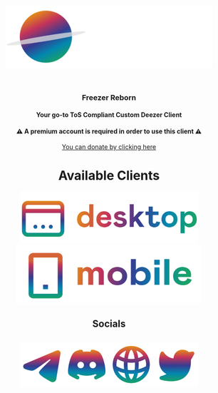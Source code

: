 <html>
<body>
<div align="center">
<p><a href="https://github.com/SaturnMusic/"><img src="https://github.com/SaturnMusic/.github/blob/main/banner.png?raw=true" alt="Logo" width="463" height="139.47"></a></p>
<br>
<h3>Freezer Reborn</h3>
<h4>Your go-to <b>ToS Compliant</b> Custom Deezer Client</h4>
<h4>⚠️ A premium account is required in order to use this client ⚠️</h4>
<a href="https://fund.saturnclient.dev/">You can donate by clicking here</a>
<h1> Available Clients </h1>
  <p><a href="https://github.com/SaturnMusic/pc"><img src="https://github.com/SaturnMusic/.github/blob/main/desktop.png?raw=true" alt="Logo" width="401" height="115.82"></a><a href="https://github.com/SaturnMusic/mobile"><img src="https://github.com/SaturnMusic/.github/blob/main/mobile.png?raw=true" alt="Logo" width="416" height="132.36"></a></p>
<h2> Socials <h2>
  <p><a href="https://t.me/SaturnReleases"><img src="https://github.com/SaturnMusic/.github/blob/main/telegram.png?raw=true" alt="Logo" width="100" height="100"></a><a href="https://saturnclient.dev/discord"><img src="https://github.com/SaturnMusic/.github/blob/main/discord.png?raw=true" alt="Logo" width="100" height="100"></a><a href="https://saturnclient.dev/"><img src="https://github.com/SaturnMusic/.github/blob/main/web.png?raw=true" alt="Logo" width="100" height="100"></a><a href="https://x.com/saturn2k22"><img src="https://github.com/SaturnMusic/.github/blob/main/twitter.png?raw=true" alt="Logo" width="100" height="100"></a></p>
</div>
</body>
</html>

